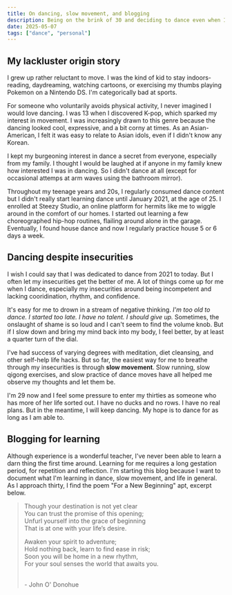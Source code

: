```yaml
---
title: On dancing, slow movement, and blogging
description: Being on the brink of 30 and deciding to dance even when I feel old. 
date: 2025-05-07
tags: ["dance", "personal"]
---
```


## My lackluster origin story
I grew up rather reluctant to move. I was the kind of kid to stay indoors- reading, daydreaming, watching cartoons, or exercising my thumbs playing Pokemon on a Nintendo DS. I'm categorically bad at sports. 

For someone who voluntarily avoids physical activity, I never imagined I would love dancing. I was 13 when I discovered K-pop, which sparked my interest in movement. I was increasingly drawn to this genre because the dancing looked cool, expressive, and a bit corny at times. As an Asian-American, I felt it was easy to relate to Asian idols, even if I didn't know any Korean.

I kept my burgeoning interest in dance a secret from everyone, especially from my family. I thought I would be laughed at if anyone in my family knew how interested I was in dancing. So I didn't dance at all (except for occasional attemps at arm waves using the bathroom mirror).

Throughout my teenage years and 20s, I regularly consumed dance content but I didn't really start learning dance until January 2021, at the age of 25. I enrolled at Steezy Studio, an online platform for hermits like me to wiggle around in the comfort of our homes. I started out learning a few choreographed hip-hop routines, flailing around alone in the garage. Eventually, I found house dance and now I regularly practice house 5 or 6 days a week. 

## Dancing despite insecurities 
I wish I could say that I was dedicated to dance from 2021 to today. But I often let my insecurities get the better of me. A lot of things come up for me when I dance, especially my insecurities around being incompetent and lacking cooridination, rhythm, and confidence.

It's easy for me to drown in a stream of negative thinking. _I'm too old to dance. I started too late. I have no talent. I should give up._ Sometimes, the onslaught of shame is so loud and I can't seem to find the volume knob. But if I slow down and bring my mind back into my body, I feel better, by at least a quarter turn of the dial. 

I've had success of varying degrees with meditation, diet cleansing, and other self-help life hacks. But so far, the easiest way for me to breathe through my insecurities is through **slow movement**. Slow running, slow qigong exercises, and slow practice of dance moves have all helped me observe my thoughts and let them be. 

I'm 29 now and I feel some pressure to enter my thirties as someone who has more of her life sorted out. I have no ducks and no rows. I have no real plans. But in the meantime, I will keep dancing. My hope is to dance for as long as I am able to. 

## Blogging for learning 

Although experience is a wonderful teacher, I've never been able to learn a darn thing the first time around. Learning for me requires a long gestation period, for repetition and reflection. I'm starting this blog because I want to document what I'm learning in dance, slow movement, and life in general. As I approach thirty, I find the poem "For a New Beginning" apt, excerpt below. 

>Though your destination is not yet clear
><br>You can trust the promise of this opening;
><br>Unfurl yourself into the grace of beginning
><br>That is at one with your life’s desire.
>
>Awaken your spirit to adventure;
><br>Hold nothing back, learn to find ease in risk;
><br>Soon you will be home in a new rhythm,
><br>For your soul senses the world that awaits you.
>
><br>\- John O' Donohue 








